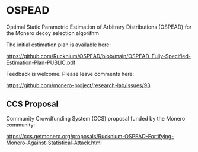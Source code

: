 # OSPEAD
Optimal Static Parametric Estimation of Arbitrary Distributions (OSPEAD) for the Monero decoy selection algorithm

The initial estimation plan is available here:

https://github.com/Rucknium/OSPEAD/blob/main/OSPEAD-Fully-Specified-Estimation-Plan-PUBLIC.pdf

Feedback is welcome. Please leave comments here:

https://github.com/monero-project/research-lab/issues/93

## CCS Proposal

Community Crowdfunding System (CCS) proposal funded by the Monero community:

https://ccs.getmonero.org/proposals/Rucknium-OSPEAD-Fortifying-Monero-Against-Statistical-Attack.html
